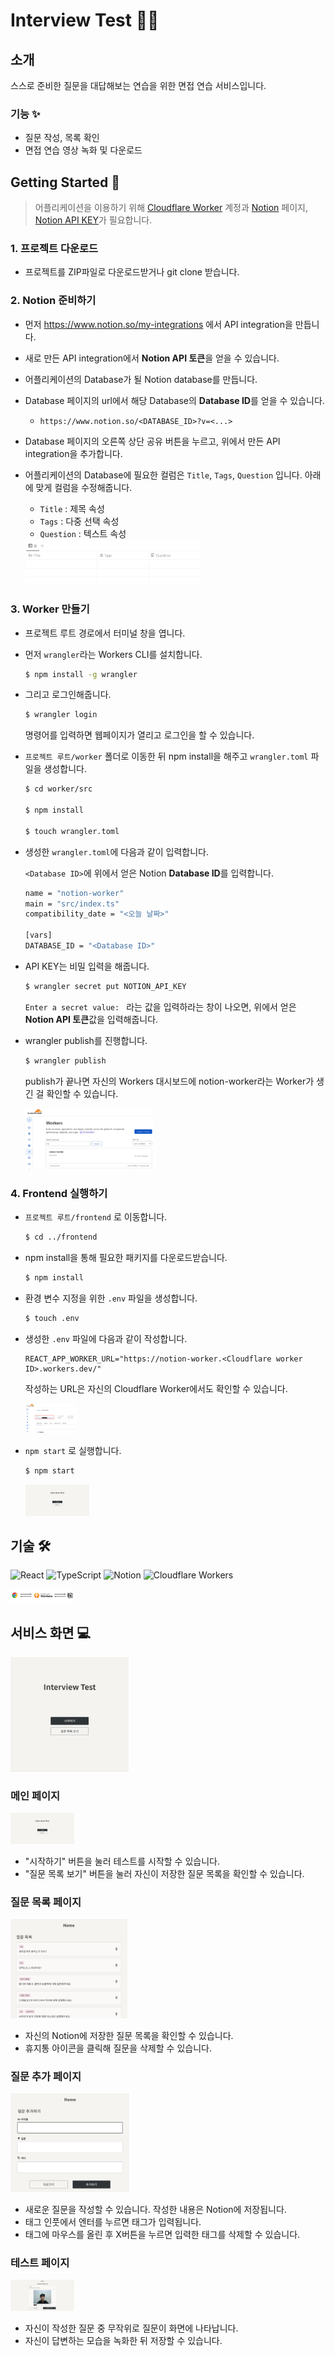 # Interview Test :man_office_worker:

## 소개

스스로 준비한 질문을 대답해보는 연습을 위한 면접 연습 서비스입니다.

### 기능 ✨

- 질문 작성, 목록 확인
- 면접 연습 영상 녹화 및 다운로드



## Getting Started :fist_oncoming:

> 어플리케이션을 이용하기 위해 [Cloudflare Worker](https://workers.cloudflare.com/) 계정과 [Notion](https://www.notion.so/) 페이지, [Notion API KEY](https://developers.notion.com/)가 필요합니다.

### 1. 프로젝트 다운로드

- 프로젝트를 ZIP파일로 다운로드받거나 git clone 받습니다.



### 2. Notion 준비하기

- 먼저 https://www.notion.so/my-integrations 에서 API integration을 만듭니다.
- 새로 만든 API integration에서 **Notion API 토큰**을 얻을 수 있습니다.

- 어플리케이션의 Database가 될 Notion database를 만듭니다.
- Database 페이지의 url에서 해당 Database의 **Database ID**를 얻을 수 있습니다.
  - `https://www.notion.so/<DATABASE_ID>?v=<...>`

- Database 페이지의 오른쪽 상단 공유 버튼을 누르고, 위에서 만든 API integration을 추가합니다.

- 어플리케이션의 Database에 필요한 컬럼은 `Title`, `Tags`, `Question` 입니다. 아래에 맞게 컬럼을 수정해줍니다.

  - `Title` : 제목 속성
  - `Tags` : 다중 선택 속성
  - `Question` : 텍스트 속성

  <img src="README.asset/notion_table.png" alt="notion_table" style="zoom: 33%;" />



### 3. Worker 만들기

- 프로젝트 루트 경로에서 터미널 창을 엽니다.

- 먼저 `wrangler`라는 Workers CLI를 설치합니다.

  ```bash
  $ npm install -g wrangler
  ```

- 그리고 로그인해줍니다.

  ```bash
  $ wrangler login
  ```

  명령어를 입력하면 웹페이지가 열리고 로그인을 할 수 있습니다.

- `프로젝트 루트/worker` 폴더로 이동한 뒤 npm install을 해주고 `wrangler.toml` 파일을 생성합니다.

  ```bash
  $ cd worker/src
  
  $ npm install
  
  $ touch wrangler.toml
  ```

- 생성한 `wrangler.toml`에 다음과 같이 입력합니다.

  `<Database ID>`에 위에서 얻은 Notion **Database ID**를 입력합니다.

  ```bash
  name = "notion-worker"
  main = "src/index.ts"
  compatibility_date = "<오늘 날짜>"
  
  [vars]
  DATABASE_ID = "<Database ID>"

- API KEY는 비밀 입력을 해줍니다.

  ```bash
  $ wrangler secret put NOTION_API_KEY
  ```

  `Enter a secret value: ` 라는 값을 입력하라는 창이 나오면, 위에서 얻은 **Notion API 토큰**값을 입력해줍니다.

- wrangler publish를 진행합니다.

  ```bash
  $ wrangler publish
  ```

  publish가 끝나면 자신의 Workers 대시보드에 notion-worker라는 Worker가 생긴 걸 확인할 수 있습니다.

  <img src="README.asset/Cloudflare_worker03.png" alt="Cloudflare_worker03" style="zoom:20%;" />



### 4. Frontend 실행하기

- `프로젝트 루트/frontend` 로 이동합니다.

  ```bash
  $ cd ../frontend
  ```

- npm install을 통해 필요한 패키지를 다운로드받습니다.

  ```bash
  $ npm install
  ```

- 환경 변수 지정을 위한 `.env` 파일을 생성합니다.

  ```bash
  $ touch .env
  ```

- 생성한 `.env` 파일에 다음과 같이 작성합니다.

  ```
  REACT_APP_WORKER_URL="https://notion-worker.<Cloudflare worker ID>.workers.dev/"
  ```

  작성하는 URL은 자신의 Cloudflare Worker에서도 확인할 수 있습니다.

  <img src="README.asset/Cloudflare_worker02.png" alt="Cloudflare_worker02" style="zoom:8%;" />

- `npm start` 로 실행합니다.

  ```bash
  $ npm start
  ```

  <img src="README.asset/main_page.png" alt="main_page" style="zoom:10%;" />



## 기술 🛠

![React](https://img.shields.io/badge/React-20232A?style=for-the-badge&logo=react&logoColor=61DAFB&color=37352f) ![TypeScript](https://img.shields.io/badge/TypeScript-007ACC?style=for-the-badge&logo=typescript&color=37352f) ![Notion](https://img.shields.io/badge/Notion-000000?style=for-the-badge&logo=notion&color=37352f) ![Cloudflare Workers](https://img.shields.io/badge/Cloudflare-F38020?style=for-the-badge&logo=Cloudflare&color=37352f)

<img src="README.asset/architecture.png" alt="architecture" style="zoom: 10%;" />





## 서비스 화면 :computer:

<img src="README.asset/Screen_Animation.gif" alt="Screen_Animation" style="zoom:20%;" />

### **메인 페이지**

<img src="README.asset/main_page.png" alt="main_page" style="zoom: 10%;" />

- "시작하기" 버튼을 눌러 테스트를 시작할 수 있습니다.
- "질문 목록 보기" 버튼을 눌러 자신이 저장한 질문 목록을 확인할 수 있습니다.



### **질문 목록 페이지**

<img src="README.asset/data_page.png" alt="data_page" style="zoom:20%;" />

- 자신의 Notion에 저장한 질문 목록을 확인할 수 있습니다.
- 휴지통 아이콘을 클릭해 질문을 삭제할 수 있습니다.



### **질문 추가 페이지**

<img src="README.asset/form_page.png" alt="form_page" style="zoom:20%;" />

- 새로운 질문을 작성할 수 있습니다. 작성한 내용은 Notion에 저장됩니다.
- 태그 인풋에서 엔터를 누르면 태그가 입력됩니다.
- 태그에 마우스를 올린 후 X버튼을 누르면 입력한 태그를 삭제할 수 있습니다.



### **테스트 페이지**

<img src="README.asset/test_page.jpg" alt="test_page" style="zoom:10%;" />

- 자신이 작성한 질문 중 무작위로 질문이 화면에 나타납니다.
- 자신이 답변하는 모습을 녹화한 뒤 저장할 수 있습니다.